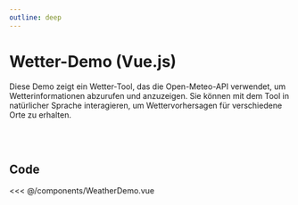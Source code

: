```yaml
---
outline: deep
---
```


# Wetter-Demo (Vue.js)

Diese Demo zeigt ein Wetter-Tool, das die Open-Meteo-API verwendet, um Wetterinformationen abzurufen und anzuzeigen. Sie können mit dem Tool in natürlicher Sprache interagieren, um Wettervorhersagen für verschiedene Orte zu erhalten.

<br/>
<br/>

<WeatherDemo />

<style>
.vp-doc table {
    display: table;
    width: 100%;
}
</style>

<script setup>
import WeatherDemo from "../components/WeatherDemo.vue";
</script>

## Code

<<< @/components/WeatherDemo.vue